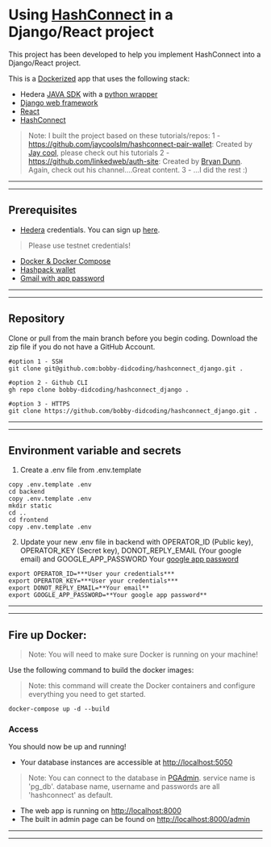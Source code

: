 # Using [HashConnect](https://www.hashpack.app/hashconnect) in a Django/React project
This project has been developed to help you implement HashConnect into a Django/React project.

This is a [Dockerized](https://www.docker.com/) app that uses the following stack:
- Hedera [JAVA SDK](https://docs.hedera.com/guides/docs/sdks) with a [python wrapper](https://pypi.org/project/hedera-sdk-py/)
- [Django web framework](https://www.djangoproject.com/)
- [React](https://reactjs.org/docs/getting-started.html)
- [HashConnect](https://www.hashpack.app/hashconnect)

>Note: I built the project based on these tutorials/repos:
    1 - https://github.com/jaycoolslm/hashconnect-pair-wallet: Created by [Jay cool](https://www.youtube.com/channel/UCp2YLlFmXMlMgX8JIqIhzfg), please check out his tutorials
    2 - https://github.com/linkedweb/auth-site: Created by [Bryan Dunn](https://www.youtube.com/channel/UCf_Y89gbkB1bJGkmqiQIAnQ). Again, check out his channel....Great content.
    3 - ...I did the rest :)

***
***

## Prerequisites
* [Hedera](https://hedera.com/) credentials. You can sign up [here](https://portal.hedera.com/register).
> Please use testnet credentials!
* [Docker & Docker Compose](https://docs.docker.com/desktop/)
* [Hashpack wallet](https://www.youtube.com/watch?v=xI2SfLUJGkQ)
* [Gmail with app password](https://www.youtube.com/watch?v=69hdhCUCaGk)


***
***

## Repository
Clone or pull from the main branch before you begin coding. Download the zip file if you do not have a GitHub Account.
```
#option 1 - SSH
git clone git@github.com:bobby-didcoding/hashconnect_django.git .

#option 2 - Github CLI
gh repo clone bobby-didcoding/hashconnect_django .

#option 3 - HTTPS
git clone https://github.com/bobby-didcoding/hashconnect_django.git .
```

***
***

## Environment variable and secrets
1. Create a .env file from .env.template
```
copy .env.template .env
cd backend
copy .env.template .env
mkdir static
cd ..
cd frontend
copy .env.template .env
```

2. Update your new .env file in backend with OPERATOR_ID (Public key), OPERATOR_KEY (Secret key), DONOT_REPLY_EMAIL (Your google email) and GOOGLE_APP_PASSWORD Your [google app password](https://www.youtube.com/watch?v=69hdhCUCaGk)
```
export OPERATOR_ID=***User your credentials***
export OPERATOR_KEY=***User your credentials***
export DONOT_REPLY_EMAIL=**Your email**
export GOOGLE_APP_PASSWORD=**Your google app password**
```

***
***

## Fire up Docker:

>Note: You will need to make sure Docker is running on your machine!

Use the following command to build the docker images:
> Note: this command will create the Docker containers and configure everything you need to get started.
```
docker-compose up -d --build
```

### Access
You should now be up and running!

* Your database instances are accessible at [http://localhost:5050](http://localhost:5050)
>Note: You can connect to the database in [PGAdmin](http://localhost:5050). service name is 'pg_db'. database name, username and passwords are all 'hashconnect' as default.

* The web app is running on  [http://localhost:8000](http://localhost:8000)
* The built in admin page can be found on [http://localhost:8000/admin](http://localhost:8000/admin)

***
***

